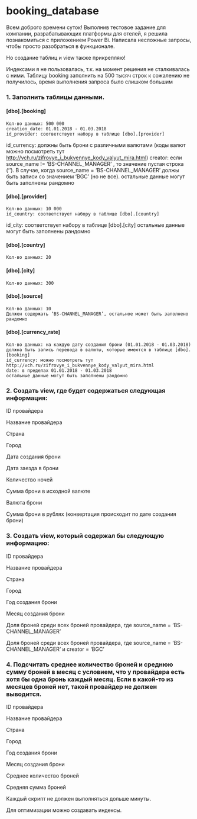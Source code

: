 # booking_database

Всем доброго времени суток! Выполнив тестовое задание для компании, разрабатывающих платформы для отелей, я решила познакомиться с приложением Power Bi.
Написала несложные запросы, чтобы просто разобраться в функционале.

Но создание таблиц и view также прикрепляю!

Индексами я не пользовалась, т.к. на момент решения не сталкивалась с ними.
Таблицу booking заполнить на 500 тысяч строк к сожалению не получилось, время выполнения запроса было слишком большим

### 1.	Заполнить таблицы данными.
#### [dbo].[booking] 
	Кол-во данных: 500 000
	creation_date: 01.01.2018 - 01.03.2018
	id_provider: соответствует набору в таблице [dbo].[provider]
id_currency: должны быть брони с различными валютами (коды валют можно посмотреть тут http://vch.ru/zifrovye_i_bukvennye_kody_valyut_mira.html)
creator:  если source_name != ‘BS-CHANNEL_MANAGER’ , то значение пустая строка (‘’). В случае, когда source_name = ‘BS-CHANNEL_MANAGER’ должы быть записи со значением ‘BGC’ (но не все).
	остальные данные могут быть заполнены рандомно
#### [dbo].[provider]
	Кол-во данных: 10 000
	id_country: соответствует набору в таблице [dbo].[country]
id_city: соответствует набору в таблице [dbo].[city]
остальные данные могут быть заполнены рандомно
#### [dbo].[country]
	Кол-во данных: 20
#### [dbo].[city]
	Кол-во данных: 300
#### [dbo].[source]
	Кол-во данных: 10
	Должен содержать ‘BS-CHANNEL_MANAGER’, остальное может быть заполнено рандомно
#### [dbo].[currency_rate]
	Кол-во данных: на каждую дату создания брони (01.01.2018 - 01.03.2018) должна быть запись перевода в валюты, которые имеются в таблице [dbo].[booking]
	id_currency: можно посмотреть тут http://vch.ru/zifrovye_i_bukvennye_kody_valyut_mira.html
	date: в пределах 01.01.2018 - 01.03.2018
	остальные данные могут быть заполнены рандомно

### 2.	Создать view, где будет содержаться следующая информация:
ID провайдера

Название провайдера

Страна

Город

Дата создания брони

Дата заезда в брони

Количество ночей

Сумма брони в исходной валюте

Валюта брони

Сумма брони в рублях (конвертация происходит по дате создания брони)

### 3.	Создать view, который содержал бы следующую информацию:
ID провайдера

Название провайдера

Страна

Город

Год создания брони

Месяц создания брони

Доля броней среди всех броней провайдера, где source_name =  ‘BS-CHANNEL_MANAGER’

Доля броней среди всех броней провайдера, где source_name =  ‘BS-CHANNEL_MANAGER’ и creator = ‘BGC’ 

### 4.	Подсчитать среднее количество броней и среднюю сумму броней в месяц с условием, что у провайдера есть хотя бы одна бронь каждый месяц. Если в какой-то из месяцев броней нет, такой провайдер не должен выводится.
ID провайдера

Название провайдера

Страна

Город

Год создания брони

Месяц создания брони

Среднее количество броней

Средняя сумма броней

Каждый скрипт не должен выполняться дольше минуты. 

Для оптимизации можно создавать индексы.
